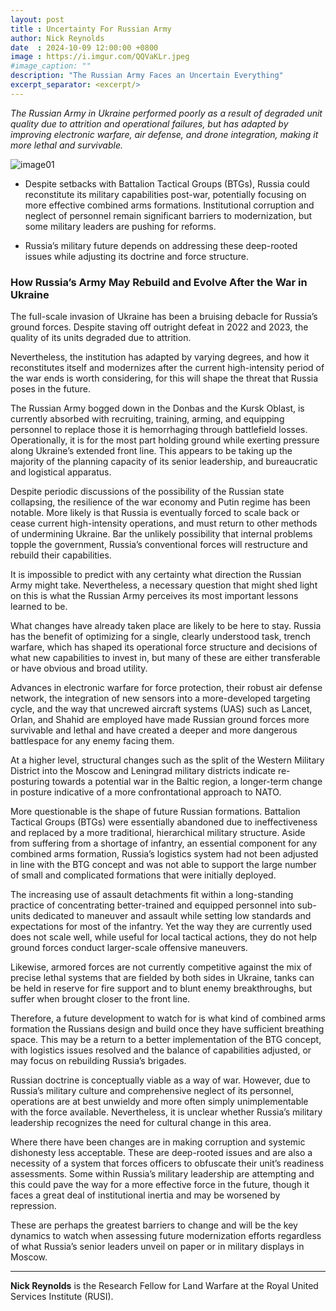 ```yaml
---
layout: post
title : Uncertainty For Russian Army
author: Nick Reynolds
date  : 2024-10-09 12:00:00 +0800
image : https://i.imgur.com/QQVaKLr.jpeg
#image_caption: ""
description: "The Russian Army Faces an Uncertain Everything"
excerpt_separator: <excerpt/>
---
```


_The Russian Army in Ukraine performed poorly as a result of degraded unit quality due to attrition and operational failures, but has adapted by improving electronic warfare, air defense, and drone integration, making it more lethal and survivable._

<excerpt/>

![image01](https://i.imgur.com/f3J44OO.jpeg)

- Despite setbacks with Battalion Tactical Groups (BTGs), Russia could reconstitute its military capabilities post-war, potentially focusing on more effective combined arms formations. Institutional corruption and neglect of personnel remain significant barriers to modernization, but some military leaders are pushing for reforms.

- Russia’s military future depends on addressing these deep-rooted issues while adjusting its doctrine and force structure.


### How Russia’s Army May Rebuild and Evolve After the War in Ukraine

The full-scale invasion of Ukraine has been a bruising debacle for Russia’s ground forces. Despite staving off outright defeat in 2022 and 2023, the quality of its units degraded due to attrition.

Nevertheless, the institution has adapted by varying degrees, and how it reconstitutes itself and modernizes after the current high-intensity period of the war ends is worth considering, for this will shape the threat that Russia poses in the future.

The Russian Army bogged down in the Donbas and the Kursk Oblast, is currently absorbed with recruiting, training, arming, and equipping personnel to replace those it is hemorrhaging through battlefield losses. Operationally, it is for the most part holding ground while exerting pressure along Ukraine’s extended front line. This appears to be taking up the majority of the planning capacity of its senior leadership, and bureaucratic and logistical apparatus.

Despite periodic discussions of the possibility of the Russian state collapsing, the resilience of the war economy and Putin regime has been notable. More likely is that Russia is eventually forced to scale back or cease current high-intensity operations, and must return to other methods of undermining Ukraine. Bar the unlikely possibility that internal problems topple the government, Russia’s conventional forces will restructure and rebuild their capabilities.

It is impossible to predict with any certainty what direction the Russian Army might take. Nevertheless, a necessary question that might shed light on this is what the Russian Army perceives its most important lessons learned to be.

What changes have already taken place are likely to be here to stay. Russia has the benefit of optimizing for a single, clearly understood task, trench warfare, which has shaped its operational force structure and decisions of what new capabilities to invest in, but many of these are either transferable or have obvious and broad utility.

Advances in electronic warfare for force protection, their robust air defense network, the integration of new sensors into a more-developed targeting cycle, and the way that uncrewed aircraft systems (UAS) such as Lancet, Orlan, and Shahid are employed have made Russian ground forces more survivable and lethal and have created a deeper and more dangerous battlespace for any enemy facing them.

At a higher level, structural changes such as the split of the Western Military District into the Moscow and Leningrad military districts indicate re-posturing towards a potential war in the Baltic region, a longer-term change in posture indicative of a more confrontational approach to NATO.

More questionable is the shape of future Russian formations. Battalion Tactical Groups (BTGs) were essentially abandoned due to ineffectiveness and replaced by a more traditional, hierarchical military structure. Aside from suffering from a shortage of infantry, an essential component for any combined arms formation, Russia’s logistics system had not been adjusted in line with the BTG concept and was not able to support the large number of small and complicated formations that were initially deployed.

The increasing use of assault detachments fit within a long-standing practice of concentrating better-trained and equipped personnel into sub-units dedicated to maneuver and assault while setting low standards and expectations for most of the infantry. Yet the way they are currently used does not scale well, while useful for local tactical actions, they do not help ground forces conduct larger-scale offensive maneuvers.

Likewise, armored forces are not currently competitive against the mix of precise lethal systems that are fielded by both sides in Ukraine, tanks can be held in reserve for fire support and to blunt enemy breakthroughs, but suffer when brought closer to the front line.

Therefore, a future development to watch for is what kind of combined arms formation the Russians design and build once they have sufficient breathing space. This may be a return to a better implementation of the BTG concept, with logistics issues resolved and the balance of capabilities adjusted, or may focus on rebuilding Russia’s brigades.

Russian doctrine is conceptually viable as a way of war. However, due to Russia’s military culture and comprehensive neglect of its personnel, operations are at best unwieldy and more often simply unimplementable with the force available. Nevertheless, it is unclear whether Russia’s military leadership recognizes the need for cultural change in this area.

Where there have been changes are in making corruption and systemic dishonesty less acceptable. These are deep-rooted issues and are also a necessity of a system that forces officers to obfuscate their unit’s readiness assessments. Some within Russia’s military leadership are attempting and this could pave the way for a more effective force in the future, though it faces a great deal of institutional inertia and may be worsened by repression.

These are perhaps the greatest barriers to change and will be the key dynamics to watch when assessing future modernization efforts regardless of what Russia’s senior leaders unveil on paper or in military displays in Moscow.

---

__Nick Reynolds__ is the Research Fellow for Land Warfare at the Royal United Services Institute (RUSI).
